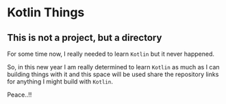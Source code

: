 # Kotlin Things

## This is not a project, but a directory

For some time now, I really needed to learn `Kotlin` but it never happened.

So, in this new year I am really determined to learn `Kotlin` as much as I can building things with it
and this space will be used share the repository links for anything I might build with `Kotlin`.

Peace..!!